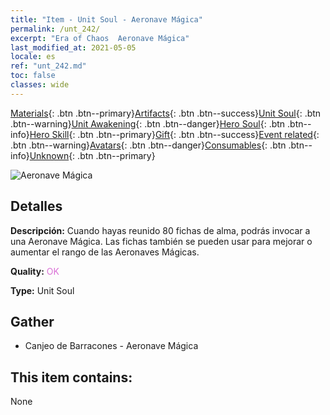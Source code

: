 ```yaml
---
title: "Item - Unit Soul - Aeronave Mágica"
permalink: /unt_242/
excerpt: "Era of Chaos  Aeronave Mágica"
last_modified_at: 2021-05-05
locale: es
ref: "unt_242.md"
toc: false
classes: wide
---
```

 [Materials](/ItemsES/){: .btn .btn--primary}[Artifacts](/ItemsES/Artifacts/){: .btn .btn--success}[Unit Soul](/ItemsES/UnitSoul/){: .btn .btn--warning}[Unit Awakening](/ItemsES/UnitAwakening/){: .btn .btn--danger}[Hero Soul](/ItemsES/HeroSoul/){: .btn .btn--info}[Hero Skill](/ItemsES/HeroSkill/){: .btn .btn--primary}[Gift](/ItemsES/Gift/){: .btn .btn--success}[Event related](/ItemsES/Events/){: .btn .btn--warning}[Avatars](/ItemsES/Avatars/){: .btn .btn--danger}[Consumables](/ItemsES/Consumables/){: .btn .btn--info}[Unknown](/ItemsES/Unknown/){: .btn .btn--primary}

 ![Aeronave Mágica](/images/u/ti_reqiqiu.jpg)

## Detalles
 **Descripción:** Cuando hayas reunido 80 fichas de alma, podrás invocar a una Aeronave Mágica. Las fichas también se pueden usar para mejorar o aumentar el rango de las Aeronaves Mágicas.

 **Quality:** <span style="color: #DA70D6">OK</span>

 **Type:** Unit Soul

## Gather

*    Canjeo de Barracones - Aeronave Mágica 

## This item contains:

  None


